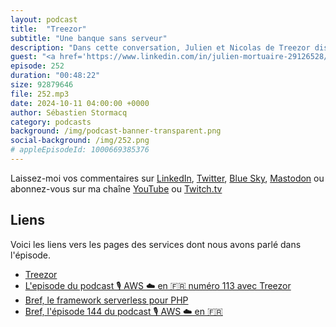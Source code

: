 ```yaml
---
layout: podcast
title:  "Treezor"
subtitle: "Une banque sans serveur"
description: "Dans cette conversation, Julien et Nicolas de Treezor discutent de leur expérience de migration vers AWS et de l'adoption d'une architecture sans serveur dans le monde bancaire. Ils discutent des avantages du sans serveur, des défis des microservices et des stratégies d'optimisation qu'ils ont mises en place. La conversation aborde également la réduction des coûts, la visibilité grâce à FinOps et la stabilité accrue de leur plateforme. Ils abordent égallement la stabilité et de l'évolutivité de leur architecture sur AWS, des améliorations dans la gestion des incidents et le respect des SLA, ainsi que de leur certification réussie pour PCI DSS. Ils discutent finallement de leurs projets futurs, notamment la mise en place d'une récupération après sinistre et l'exploration de nouvelles fonctionnalités et technologies telles l'IA."
guest: "<a href='https://www.linkedin.com/in/julien-mortuaire-29126528/'>Julien Mortuaire</a>, CTO et <a href='https://www.linkedin.com/in/nicolasbordes/'>Nicolas Bordes</a>, Architect Cloud tous deux chez Treezor"
episode: 252
duration: "00:48:22" 
size: 92879646
file: 252.mp3
date: 2024-10-11 04:00:00 +0000
author: Sébastien Stormacq
category: podcasts
background: /img/podcast-banner-transparent.png
social-background: /img/252.png
# appleEpisodeId: 1000669385376
---
```


Laissez-moi vos commentaires sur [LinkedIn](https://www.linkedin.com/in/sebastienstormacq/), [Twitter](https://twitter.com/sebsto), [Blue Sky](https://bsky.app/profile/sebsto.bsky.social), [Mastodon](https://awscommunity.social/@sebsto) ou abonnez-vous sur ma chaîne [YouTube](https://www.youtube.com/sebsto) ou [Twitch.tv](https://www.twitch.tv/sebAWS)

## Liens

Voici les liens vers les pages des services dont nous avons parlé dans l'épisode.

- [Treezor](https://www.treezor.com/fr/)
- [L'episode du podcast 🎙️ AWS ☁️ en 🇫🇷  numéro 113 avec Treezor](https://francais.podcast.go-aws.com/web/podcasts/episode_113/index.html)
- [Bref, le framework serverless pour PHP](https://bref.sh/)
- [Bref, l'épisode 144 du podcast 🎙️ AWS ☁️ en 🇫🇷](https://francais.podcast.go-aws.com/web/podcasts/episode_144/index.html)
